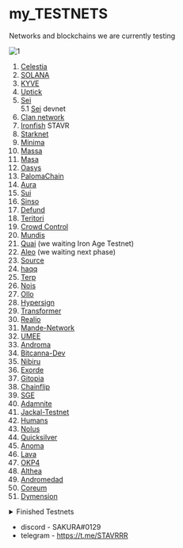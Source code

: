 # my_TESTNETS
Networks and blockchains we are currently testing


![1](https://user-images.githubusercontent.com/44331529/171047163-1b64412a-a60c-4e6a-9a97-e036dfcf8be5.png)



1. [Celestia](https://celestia.explorers.guru/validator/celestiavaloper1lv6254w0xz7t3qsgsueag7eexrdj9rpwg5uyer)
2. [SOLANA](https://www.validators.app/validators?q=9GMmVYJBw5Cj58P8QtXtesyQUtA9GyecPb6kCki7QSo5&network=testnet&order=&refresh=&commit=Search)
3. [KYVE](https://explorer.stavr.tech/kyve/staking/kyvevaloper162ydfdt3j34cx9ndrajfsjxcf5e2hfuxjm49rd)
4. [Uptick](https://explorer.stavr.tech/uptick/staking/uptickvaloper1n9urj4d6mngtuhpfysdxu7nq72e8830wkx5mug)
5. [Sei](https://explorer.stavr.tech/sei/staking/seivaloper1u3rszcv0zjdj5cuw22cwe3955xk7zjjjex9t3u) \
5.1 [Sei](https://devnet.sei.explorers.guru/validator/seivaloper1kxnf4n0yjjyhjx0n7mkwzkx68agjt0m3gu97uh) devnet 
6. [Clan network](https://explorer.stavr.tech/clannetwork/staking/clanvaloper1hzln3x9ve6s23ga7vtvrtfkxd2ac9duqf3e3ct)
8. [Ironfish](https://testnet.ironfish.network/leaderboard) STAVR
9. [Starknet](https://discord.com/channels/793094838509764618/956557041336455290/980346285309710367)
10. [Minima](https://github.com/obajay/my_TESTNETS/blob/main/README.md)
11. [Massa](https://github.com/obajay/my_TESTNETS/blob/main/README.md)
12. [Masa](https://github.com/obajay/my_TESTNETS/blob/main/README.md)
13. [Oasys](https://github.com/obajay/my_TESTNETS/blob/main/README.md)
14. [PalomaChain](https://paloma.explorers.guru/validators)
15. [Aura](https://explorer.stavr.tech/aura/staking/auravaloper1ucp33srru7g45ku6w207kc4hy6xd6psvmxw3xf)
16. [Sui](https://github.com/obajay/my_TESTNETS/blob/main/README.md)
17. [Sinso](https://testnet.whitelist.vip/)
18. [Defund](https://explorer.stavr.tech/defund-testnet/staking/defundvaloper14wa33x0sssc6et3e2js08fhxe75evcpdalpe5z) 
19. [Teritori](https://explorer.stavr.tech/teritori/staking/torivaloper1qttw95d6xk0nhk3mc63ueg29xap4msu3xndcnn)
20. [Crowd Control](https://explorer.stavr.tech/cardchain/staking/ccvaloper1s9fljs8pfz60qqg6wj6hxhu82tjfqu6yaep9s7)
21. [Mundis](http://metrics.devnet.mundis.io:3000/d/local/devnet-cluster-monitor?orgId=1&refresh=30s&var-datasource=default&var-testnet=devnet&var-hostid=CS2EwUQ4gbqidxs1nXyxgf87a9LugwbU2mF7R4ohYrig)
22. [Quai](https://github.com/obajay/my_TESTNETS/blob/main/README.md) (we waiting Iron Age Testnet)
23. [Aleo](https://github.com/obajay/my_TESTNETS/blob/main/README.md) (we waiting next phase)
24. [Source](https://explorer.stavr.tech/source/staking/sourcevaloper13l78szv3mxcru9mhh2ndv58xla2arfzhv045cx)
25. [haqq](https://explorer.stavr.tech/haqq/staking/haqqvaloper1yj2hjxsu7gxcdje86hgnm9gn7z09ua9vhjx6pn)
26. [Terp](https://explorer.stavr.tech/terp-network/staking/terpvaloper1eff25w2su9zxhe9lzea65l9xyptv8saxj6r2c8)
27. [Nois](https://explorer.stavr.tech/nois/staking/noisvaloper1enwhnv85g4n99a2kzg8gey22xu6u43l4cxj824)
28. [Ollo](https://explorer.stavr.tech/ollo/staking/ollovaloper1hfsguqknteazy28ms9nm633yyf9tg4uz2gfr6a)
29. [Hypersign](http://explorer.stavr.tech/hypersign/staking/hidvaloper1mgvq7xersraskutl0d8x0zyk3m24hc6u8zcm0h)
30. [Transformer](https://explorer.tfsc.io/#/pc/ValidatorBetail?address=1LvpoUwuGmY3E1DavzF7Q6iAicNF7oveuP&active=1&online=1&selfStake=5000&delegateds=5000&delegated=109364&name=STAVR)
31. [Realio](https://explorer.stavr.tech/realio/staking/realiovaloper1n99gv9edgtvktcpxld6x9cp6zvq7e28mzjwwg4)
32. [Mande-Network](https://explorer.stavr.tech/mande-chain/staking/mandevaloper104v2uksujl8scw2zlzvxnutgw08vvla498fh09)
34. [UMEE](https://explorer.stavr.tech/umee-canon/staking/umeevaloper13k8p5q678ld8k7y2mv35kurl8ucskjzks0qlfa)
35. [Androma](https://explorer.stavr.tech/andromeda/staking/andrvaloper1xsm4dvmh5txrcteyv3yq5z8pm58mu35365tpzq)
36. [Bitcanna-Dev](https://explorer.stavr.tech/bitcanna-dev/staking/bcnavaloper1hn0hc4c6786xtka8pzy5qyrlv276d26arvkv59)
37. [Nibiru](https://explorer.stavr.tech/nibiru/staking/nibivaloper1vgh5ry6zwjp007f90wfwgung6l4z6330tmqsw4)
38. [Exorde](https://github.com/obajay)
39. [Gitopia](https://explorer.stavr.tech/gitopia-testnet/staking/gitopiavaloper1ztlnz9v3qqmq828dp6rj3ndu7gvju63m3az0ym)
40. [Chainflip](https://stake-perseverance.chainflip.io/auctions)
41. [SGE](https://explorer.stavr.tech/sge-testnet/staking/sgevaloper1g3a72tlm6v25y58pjy8x07far4hqj7cgxl3n9z)
42. [Adamnite](https://github.com/obajay)
43. [Jackal-Testnet](https://explorer.stavr.tech/jackal-testnet/staking/jklvaloper1apaj3552wv4umcwrxm9ggx6hr7ttck5kha7sat)
44. [Humans](https://explorer.stavr.tech/humans-testnet/staking/humanvaloper1xq9msyjv4pdhgv0wu33wyd99wf3ffwsc35ptax)
45. [Nolus](https://explorer.stavr.tech/nolus-testnet/staking/nolusvaloper1gqtd7nm09lyu8ql4m8r0ck4md7zdq2c76h5p49)
46. [Quicksilver](https://explorer.stavr.tech/quicksilver/staking/quickvaloper1hm6t24g6dxkp7dk6pn2hn379pdupvd5r3s6z3q)
45. [Anoma](https://namada.world)
46. [Lava](https://explorer.stavr.tech/lava-testnet/staking/lava@valoper1pwrwgqe8lke6c6y9md2cnwznlutzlv867kt4mc)
47. [OKP4](https://explorer.stavr.tech/okp4-testnet/staking/okp4valoper1sc4dkm38ejwftlxfwj9tx6dq8tdd3e9ygascc8)
48. [Althea](https://explorer.stavr.tech/althea-testnet/staking/altheavaloper1dmhvufcxxh0r3kf36ktwv7ff5ew20paq952h2s)
49. [Andromedad](https://explorer.stavr.tech/andromedad-testnet/staking/andrvaloper1xsm4dvmh5txrcteyv3yq5z8pm58mu35365tpzq)
50. [Coreum](https://explorer.stavr.tech/coreum-testnet/staking/testcorevaloper1p0gg6tuzgmw7lylwlg5l9hda3pj5whhcryxwwq)
51. [Dymension](https://explorer.stavr.tech/dymension-testnet/staking/dymvaloper17jaxv5u8z0l34z2cku9jqjd4rln8096w8umpn9)

<details>
<summary>Finished Testnets</summary>

- [VEGA](https://github.com/obajay/my_TESTNETS/blob/main/README.md)
- [Stratos](https://github.com/obajay/my_TESTNETS/blob/main/README.md)
- [Spacemesh](https://github.com/obajay/my_TESTNETS/blob/main/README.md)
- [Rizon](https://github.com/obajay/my_TESTNETS/blob/main/README.md)
- [Juno](https://github.com/obajay/my_TESTNETS/blob/main/README.md)
- [Fluxprotocol](https://github.com/obajay/my_TESTNETS/blob/main/README.md)
- [Bee_swarm](https://github.com/obajay/my_TESTNETS/blob/main/README.md)
- [Clover](https://github.com/obajay/my_TESTNETS/blob/main/README.md)
- [Anoma](https://github.com/obajay/my_TESTNETS/blob/main/README.md)
- [Archway](https://github.com/obajay/my_TESTNETS/blob/main/README.md)
- [BitCountry](https://github.com/obajay/my_TESTNETS/blob/main/README.md)
- [SSV](https://github.com/obajay/my_TESTNETS/blob/main/README.md)
- [Epik Protocol](https://github.com/obajay/my_TESTNETS/blob/main/README.md)
- [Evmos](https://github.com/obajay/my_TESTNETS/blob/main/README.md)
- [Gravity Bridge](https://github.com/obajay/my_TESTNETS/blob/main/README.md)
- [UMEE](https://github.com/obajay/my_TESTNETS/blob/main/README.md)
- [NYM](https://github.com/obajay/my_TESTNETS/blob/main/README.md)
- [Agoric](https://github.com/obajay/my_TESTNETS/blob/main/README.md)
- [HOPR](https://github.com/obajay/my_TESTNETS/blob/main/README.md)
- [Idena](https://github.com/obajay/my_TESTNETS/blob/main/README.md)
- [Kira network](https://github.com/obajay/my_TESTNETS/blob/main/README.md)
- [Meson Network](https://github.com/obajay/my_TESTNETS/blob/main/README.md)
- [Meter](https://github.com/obajay/my_TESTNETS/blob/main/README.md)
- [MinaProtocol](https://github.com/obajay/my_TESTNETS/blob/main/README.md)
- [moonbeam](https://github.com/obajay/my_TESTNETS/blob/main/README.md)
- [ODIN](https://github.com/obajay/my_TESTNETS/blob/main/README.md)
- [Omniflix](https://github.com/obajay/my_TESTNETS/blob/main/README.md)
- [pontem network](https://github.com/obajay/my_TESTNETS/blob/main/README.md)
- [Porta](https://github.com/obajay/my_TESTNETS/blob/main/README.md)
- [Presearch](https://github.com/obajay/my_TESTNETS/blob/main/README.md)
- [Radicle](https://github.com/obajay/my_TESTNETS/blob/main/README.md)
- [Radix](https://github.com/obajay/my_TESTNETS/blob/main/README.md)
- [Streamr](https://github.com/obajay/my_TESTNETS/blob/main/README.md)
- [Taraxa](https://github.com/obajay/my_TESTNETS/blob/main/README.md)
- [Kujira](https://github.com/obajay/my_TESTNETS/blob/main/README.md)
- [IDEP](https://github.com/obajay/my_TESTNETS/blob/main/README.md)
- [AssetMantle](https://github.com/obajay/my_TESTNETS/blob/main/README.md)
- [Stafi](https://github.com/obajay/my_TESTNETS/blob/main/README.md)
- [Another-1](https://test-anone.zenscan.io/validator.php?addr=onevaloper13nlxz82s78xkf803ygc4yclg9cc6we6aw60079)
- [Zeitgeist](https://telemetry.polkadot.io/#list/0xb90cd3a37b4793c6494b78962986f4f6ed3ec2eda91a6b84fd8457d24f606b9c)
- [Rebus](https://exp.nodeist.net/Rebus/staking/rebusvaloper10xdxa2xhrcwnkm0lfaxlx6mjhc9dat5u5kvr6x)
- [Stride](https://poolparty.stride.zone/STRIDE/staking/stridevaloper1n94ndmxqf7vke553lr3ewwt4edtc4g6mdyx9qn)
- [Aptos](https://github.com/obajay/my_TESTNETS/blob/main/README.md)
- [Obol](https://prater.beaconcha.in/validator/a885dc062876b52fd966aab9d4b81735a1f78986d0540d9edbf8bad0d1fdd4d1427598f5d6971a701f67bd7971c403c3#attestations)
- [SubQuery](https://github.com/obajay/my_TESTNETS/blob/main/README.md)
- [Cosmic Horizon](https://coho.explorers.guru/validator/cohovaloper1mrr2tj92fqv0wgzlhwyet8e23l84h0u0hrr4tj)
- [Humanode](https://telemetry.humanode.io/#list/0x54f8483c71e0bd9fa1b1f654bcdd91b35df07a08ecc4e859b465926ceef91a49) STAVR
- [Neutron](https://explorer.stavr.tech/neutron-testnet/staking/neutronvaloper1y535ugclzdhlyjd6wchl35eljvx5y9z24duqy3)
- [Empower](http://explorer.stavr.tech/empower/staking/empowervaloper1l4xt877lhhhm9573ewpxrcdl9x29n7scjrtdqw)
- [DWS](https://explorer.stavr.tech/dws/staking/dewebvaloper1jmxnrfmart0ksvj2exm3q0xnrczuqtvpmu4953)
- [Pylons](https://explorer.stavr.tech/pylons/staking/pylovaloper16sttxsupvxyv8g2m8xejntxw4eukqqt77tflhh)
- [Subspace](https://telemetry.subspace.network/#list/0x43d10ffd50990380ffe6c9392145431d630ae67e89dbc9c014cac2a417759101) STAVR
- [OKP4](https://explorer.stavr.tech/okp4-testnet/staking/okp4valoper1sc4dkm38ejwftlxfwj9tx6dq8tdd3e9ygascc8)
- [Galaxy](https://explorer.postcapitalist.io/galaxy/staking/galaxyvaloper1tev3n7lu65v2ksg0ph0ywvz3kney50c0r9k6yp)
- [Solana](https://www.validators.app/validators?locale=en&network=mainnet&order=score&refresh=)
- [Mars](https://explorer.stavr.tech/mars-testnet/staking/marsvaloper1pc3ahwcurfedenmmndtk6w4nv7yj08ywfyenqf)

</details>

+ discord - SAKURA#0129
+ telegram - https://t.me/STAVRRR



